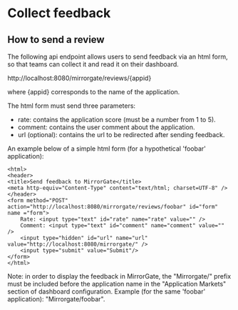 # Collect feedback

## How to send a review

The following api endpoint allows users to send feedback via an html form, so that teams can collect it and read it on their dashboard.

http://localhost:8080/mirrorgate/reviews/{appid}

where {appid} corresponds to the name of the application.

The html form must send three parameters:
- rate: contains the application score (must be a number from 1 to 5).
- comment: contains the user comment about the application.
- url (optional): contains the url to be redirected after sending feedback.

An example below of a simple html form (for a hypothetical 'foobar' application):
```
<html>
<header>
<title>Send feedback to MirrorGate</title>
<meta http-equiv="Content-Type" content="text/html; charset=UTF-8" />
</header>
<form method="POST" action="http://localhost:8080/mirrorgate/reviews/foobar" id="form" name ="form">
    Rate: <input type="text" id="rate" name="rate" value="" />
    Comment: <input type="text" id="comment" name="comment" value="" />
    <input type="hidden" id="url" name="url" value="http://localhost:8080/mirrorgate/" />
    <input type="submit" value="Submit"/>
</form>
</html>
```

Note: in order to display the feedback in MirrorGate, the "Mirrorgate/" prefix must be included before the application name in the "Application Markets" section of dashboard configuration. Example (for the same 'foobar' application): "Mirrorgate/foobar".